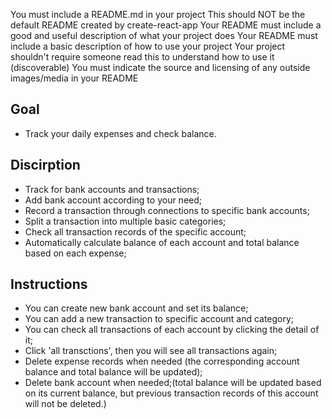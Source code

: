 You must include a README.md in your project
This should NOT be the default README created by create-react-app
Your README must include a good and useful description of what your project does
Your README must include a basic description of how to use your project
Your project shouldn't require someone read this to understand how to use it (discoverable)
You must indicate the source and licensing of any outside images/media in your README


## Goal
- Track your daily expenses and check balance.

## Discirption
- Track for bank accounts and transactions;
- Add bank account according to your need;
- Record a transaction through connections to specific bank accounts;
- Split a transaction into multiple basic categories;
- Check all transaction records of the specific account;
- Automatically calculate balance of each account and total balance based on each expense;

## Instructions
- You can create new bank account and set its balance;
- You can add a new transaction to specific account and category;
- You can check all transactions of each account by clicking the detail of it;
- Click 'all transctions', then you will see all transactions again;
- Delete expense records when needed (the corresponding account balance and total balance will be updated);
- Delete bank account when needed;(total balance will be updated based on its current balance, but previous transaction records of this account will not be deleted.)
